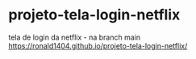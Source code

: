 # projeto-tela-login-netflix
tela de login da netflix - na branch main
https://ronald1404.github.io/projeto-tela-login-netflix/

